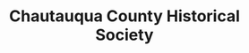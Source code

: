 ---
layout: repo
title: "Chautauqua County Historical Society"
id: 26231
permalink: repos/26231/
---